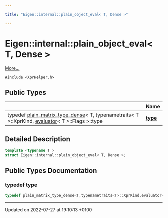 ```yaml
---

title: "Eigen::internal::plain_object_eval< T, Dense >"

---
```


# Eigen::internal::plain_object_eval< T, Dense >



 [More...](#detailed-description)


`#include <XprHelper.h>`

## Public Types

|                | Name           |
| -------------- | -------------- |
| typedef <a href="http://example.org/classes/structeigen_1_1internal_1_1plain__matrix__type__dense/">plain_matrix_type_dense</a>< T, typenametraits< T >::XprKind, <a href="http://example.org/classes/structeigen_1_1internal_1_1evaluator/">evaluator</a>< T >::Flags >::type | **[type](http://example.org/classes/structeigen_1_1internal_1_1plain__object__eval_3_01t_00_01dense_01_4/#typedef-type)**  |

## Detailed Description

```cpp
template <typename T >
struct Eigen::internal::plain_object_eval< T, Dense >;
```

## Public Types Documentation

### typedef type

```cpp
typedef plain_matrix_type_dense<T,typenametraits<T>::XprKind,evaluator<T>::Flags>::type Eigen::internal::plain_object_eval< T, Dense >::type;
```


-------------------------------

Updated on 2022-07-27 at 19:10:13 +0100